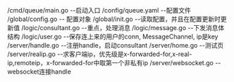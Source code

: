 /cmd/queue/main.go --启动入口
/config/queue.yaml --配置文件
/global/config.go -- 配置对象
/global/init.go --读取配置，并且在配置更新时更新值
/logic/consultant.go --重点，处理消息
/logic/message.go --下发消息体结构
/logic/user.go --保存连上来的用户的conn, MessageChannel, ip是key
/server/handle.go --注册handle，启动consultant
/server/home.go --测试页
/server/realip.go --求客户端ip，优先级是x-forwarded-for,x-real-ip,remoteip，x-forwarded-for中取第一个非私有ip
/server/websocket.go -- websocket连接handle

